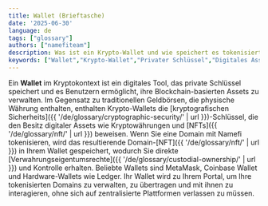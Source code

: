 ```yaml
---
title: Wallet (Brieftasche)
date: '2025-06-30'
language: de
tags: ["glossary"]
authors: ["namefiteam"]
description: Was ist ein Krypto-Wallet und wie speichert es tokenisierte Domains?
keywords: ["Wallet","Krypto-Wallet","Privater Schlüssel","Digitales Asset-Speicher","Domain-Speicher"]
---
```



Ein **Wallet** im Kryptokontext ist ein digitales Tool, das private Schlüssel speichert und es Benutzern ermöglicht, ihre Blockchain-basierten Assets zu verwalten. Im Gegensatz zu traditionellen Geldbörsen, die physische Währung enthalten, enthalten Krypto-Wallets die [kryptografischen Sicherheits]({{ '/de/glossary/cryptographic-security/' | url }})-Schlüssel, die den Besitz digitaler Assets wie Kryptowährungen und [NFTs]({{ '/de/glossary/nft/' | url }}) beweisen. Wenn Sie eine Domain mit Namefi tokenisieren, wird das resultierende Domain-[NFT]({{ '/de/glossary/nft/' | url }}) in Ihrem Wallet gespeichert, wodurch Sie direkte [Verwahrungseigentumsrechte]({{ '/de/glossary/custodial-ownership/' | url }}) und Kontrolle erhalten. Beliebte Wallets sind MetaMask, Coinbase Wallet und Hardware-Wallets wie Ledger. Ihr Wallet wird zu Ihrem Portal, um Ihre tokenisierten Domains zu verwalten, zu übertragen und mit ihnen zu interagieren, ohne sich auf zentralisierte Plattformen verlassen zu müssen.